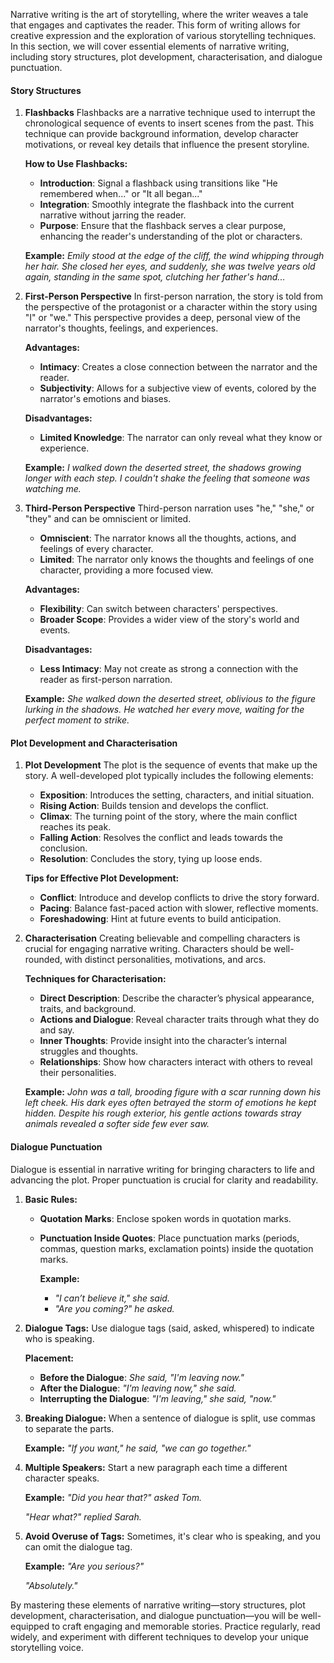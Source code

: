 Narrative writing is the art of storytelling, where the writer weaves a tale that engages and captivates the reader. This form of writing allows for creative expression and the exploration of various storytelling techniques. In this section, we will cover essential elements of narrative writing, including story structures, plot development, characterisation, and dialogue punctuation.

#### Story Structures

1. **Flashbacks** Flashbacks are a narrative technique used to interrupt the chronological sequence of events to insert scenes from the past. This technique can provide background information, develop character motivations, or reveal key details that influence the present storyline.
    
    **How to Use Flashbacks:**
    
    - **Introduction**: Signal a flashback using transitions like "He remembered when..." or "It all began..."
    - **Integration**: Smoothly integrate the flashback into the current narrative without jarring the reader.
    - **Purpose**: Ensure that the flashback serves a clear purpose, enhancing the reader's understanding of the plot or characters.
    
    **Example:** _Emily stood at the edge of the cliff, the wind whipping through her hair. She closed her eyes, and suddenly, she was twelve years old again, standing in the same spot, clutching her father's hand..._
    
2. **First-Person Perspective** In first-person narration, the story is told from the perspective of the protagonist or a character within the story using "I" or "we." This perspective provides a deep, personal view of the narrator's thoughts, feelings, and experiences.
    
    **Advantages:**
    
    - **Intimacy**: Creates a close connection between the narrator and the reader.
    - **Subjectivity**: Allows for a subjective view of events, colored by the narrator's emotions and biases.
    
    **Disadvantages:**
    
    - **Limited Knowledge**: The narrator can only reveal what they know or experience.
    
    **Example:** _I walked down the deserted street, the shadows growing longer with each step. I couldn't shake the feeling that someone was watching me._
    
3. **Third-Person Perspective** Third-person narration uses "he," "she," or "they" and can be omniscient or limited.
    
    - **Omniscient**: The narrator knows all the thoughts, actions, and feelings of every character.
    - **Limited**: The narrator only knows the thoughts and feelings of one character, providing a more focused view.
    
    **Advantages:**
    
    - **Flexibility**: Can switch between characters' perspectives.
    - **Broader Scope**: Provides a wider view of the story's world and events.
    
    **Disadvantages:**
    
    - **Less Intimacy**: May not create as strong a connection with the reader as first-person narration.
    
    **Example:** _She walked down the deserted street, oblivious to the figure lurking in the shadows. He watched her every move, waiting for the perfect moment to strike._
    

#### Plot Development and Characterisation

1. **Plot Development** The plot is the sequence of events that make up the story. A well-developed plot typically includes the following elements:
    
    - **Exposition**: Introduces the setting, characters, and initial situation.
    - **Rising Action**: Builds tension and develops the conflict.
    - **Climax**: The turning point of the story, where the main conflict reaches its peak.
    - **Falling Action**: Resolves the conflict and leads towards the conclusion.
    - **Resolution**: Concludes the story, tying up loose ends.
    
    **Tips for Effective Plot Development:**
    
    - **Conflict**: Introduce and develop conflicts to drive the story forward.
    - **Pacing**: Balance fast-paced action with slower, reflective moments.
    - **Foreshadowing**: Hint at future events to build anticipation.
2. **Characterisation** Creating believable and compelling characters is crucial for engaging narrative writing. Characters should be well-rounded, with distinct personalities, motivations, and arcs.
    
    **Techniques for Characterisation:**
    
    - **Direct Description**: Describe the character’s physical appearance, traits, and background.
    - **Actions and Dialogue**: Reveal character traits through what they do and say.
    - **Inner Thoughts**: Provide insight into the character’s internal struggles and thoughts.
    - **Relationships**: Show how characters interact with others to reveal their personalities.
    
    **Example:** _John was a tall, brooding figure with a scar running down his left cheek. His dark eyes often betrayed the storm of emotions he kept hidden. Despite his rough exterior, his gentle actions towards stray animals revealed a softer side few ever saw._
    

#### Dialogue Punctuation

Dialogue is essential in narrative writing for bringing characters to life and advancing the plot. Proper punctuation is crucial for clarity and readability.

1. **Basic Rules:**
    
    - **Quotation Marks**: Enclose spoken words in quotation marks.
        
    - **Punctuation Inside Quotes**: Place punctuation marks (periods, commas, question marks, exclamation points) inside the quotation marks.
        
        **Example:**
        
        - _"I can’t believe it," she said._
        - _"Are you coming?" he asked._
2. **Dialogue Tags:** Use dialogue tags (said, asked, whispered) to indicate who is speaking.
    
    **Placement:**
    
    - **Before the Dialogue**: _She said, "I'm leaving now."_
    - **After the Dialogue**: _"I'm leaving now," she said._
    - **Interrupting the Dialogue**: _"I'm leaving," she said, "now."_
3. **Breaking Dialogue:** When a sentence of dialogue is split, use commas to separate the parts.
    
    **Example:** _"If you want," he said, "we can go together."_
    
4. **Multiple Speakers:** Start a new paragraph each time a different character speaks.
    
    **Example:** _"Did you hear that?" asked Tom._
    
    _"Hear what?" replied Sarah._
    
5. **Avoid Overuse of Tags:** Sometimes, it's clear who is speaking, and you can omit the dialogue tag.
    
    **Example:** _"Are you serious?"_
    
    _"Absolutely."_
    

By mastering these elements of narrative writing—story structures, plot development, characterisation, and dialogue punctuation—you will be well-equipped to craft engaging and memorable stories. Practice regularly, read widely, and experiment with different techniques to develop your unique storytelling voice.